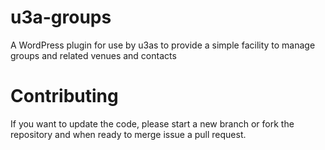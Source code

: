 # u3a-groups
A WordPress plugin for use by u3as to provide a simple facility to manage groups and related venues and contacts

# Contributing

If you want to update the code, please start a new branch or fork the repository and when ready to merge issue a pull request.
